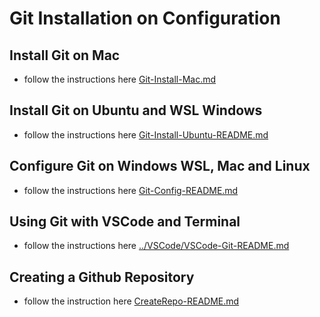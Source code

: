 # Git Installation on Configuration

## Install Git on Mac

- follow the instructions here [Git-Install-Mac.md](Git-Install-Mac.md)

## Install Git on Ubuntu and WSL Windows

- follow the instructions here [Git-Install-Ubuntu-README.md](Git-Install-Ubuntu-README.md)

## Configure Git on Windows WSL, Mac and Linux

- follow the instructions here [Git-Config-README.md](Git-Config-README.md)

## Using Git with VSCode and Terminal

- follow the instructions here [../VSCode/VSCode-Git-README.md](../VSCode/VSCode-Git-README.md)

## Creating a Github Repository

- follow the instruction here [CreateRepo-README.md](CreateRepo-README.md)